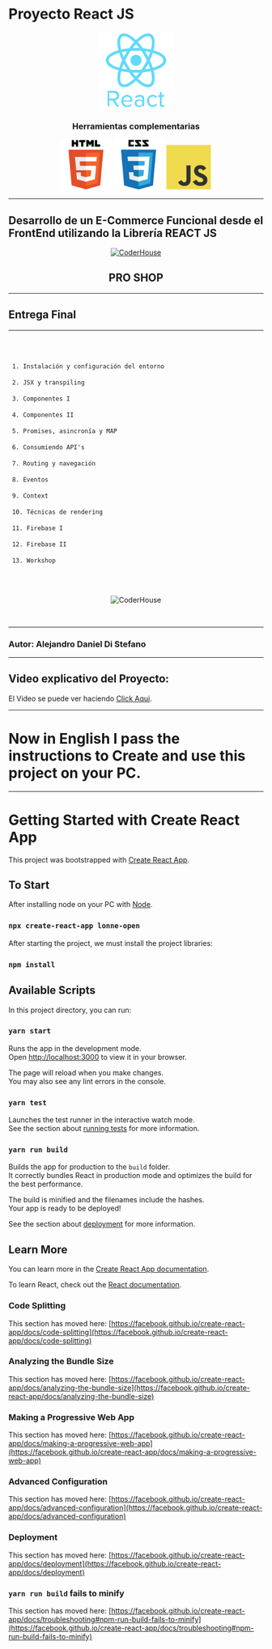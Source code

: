 # Proyecto React JS


<p align="center"> 
<a href="https://reactjs.org/" target="_blank" rel="Drako01"> <img src="https://raw.githubusercontent.com/devicons/devicon/master/icons/react/react-original-wordmark.svg" alt="react"  width="150" height="150"/> </a>
 </p>
 <h3 align="center">Herramientas complementarias</h3>
 <p align="center"> 
 <a href="https://www.w3.org/html/" target="_blank"> <img src="https://raw.githubusercontent.com/devicons/devicon/master/icons/html5/html5-original-wordmark.svg" alt="html5" width="100" height="100"/></a> 
 <a href="https://www.w3schools.com/css/" target="_blank"> <img src="https://raw.githubusercontent.com/devicons/devicon/master/icons/css3/css3-original-wordmark.svg" alt="css3" width="100" height="100"/></a> 
 <a href="https://developer.mozilla.org/en-US/docs/Web/JavaScript" target="_blank"> <img src="https://raw.githubusercontent.com/devicons/devicon/master/icons/javascript/javascript-original.svg" alt="Javascript" width="90" height="90"/></a> 
</p>

---

## Desarrollo de un E-Commerce Funcional desde el FrontEnd utilizando la Librería REACT JS

<p align="center">     
    <a href="https://proshop-lonneopen.com/" target="_blank">
        <img src="https://lonneopen.com/img/logo.png" alt="CoderHouse"  height="300"/>
    </a>  
</p>
<h2 align="center"> PRO SHOP </h2>


---



## Entrega Final

---

<br><br>

```ssh
 1. Instalación y configuración del entorno

 2. JSX y transpiling

 3. Componentes I

 4. Componentes II

 5. Promises, asincronía y MAP

 6. Consumiendo API's

 7. Routing y navegación

 8. Eventos

 9. Context

 10. Técnicas de rendering

 11. Firebase I

 12. Firebase II

 13. Workshop
```
<br><br>

<p align="center"> 
    <img src="https://jobs.coderhouse.com/assets/logos_coderhouse.png" alt="CoderHouse"  height="100"/>
</p>
<br>



---

### Autor: Alejandro Daniel Di Stefano

---

## Video explicativo del Proyecto:


El Video se puede ver haciendo [Click Aqui](https://youtu.be/mRl1_8VQvog).

---

# Now in English I pass the instructions to Create and use this project on your PC.

---


# Getting Started with Create React App


This project was bootstrapped with [Create React App](https://github.com/facebook/create-react-app).

## To Start
After installing node on your PC with [Node](https://nodejs.org/dist/v18.15.0/node-v18.15.0-x64.msi).

### `npx create-react-app lonne-open `

After starting the project, we must install the project libraries:

### `npm install`


## Available Scripts

In this project directory, you can run:

### `yarn start`

Runs the app in the development mode.\
Open [http://localhost:3000](http://localhost:3000) to view it in your browser.

The page will reload when you make changes.\
You may also see any lint errors in the console.

### `yarn test`

Launches the test runner in the interactive watch mode.\
See the section about [running tests](https://facebook.github.io/create-react-app/docs/running-tests) for more information.

### `yarn run build`

Builds the app for production to the `build` folder.\
It correctly bundles React in production mode and optimizes the build for the best performance.

The build is minified and the filenames include the hashes.\
Your app is ready to be deployed!

See the section about [deployment](https://facebook.github.io/create-react-app/docs/deployment) for more information.



## Learn More

You can learn more in the [Create React App documentation](https://facebook.github.io/create-react-app/docs/getting-started).

To learn React, check out the [React documentation](https://reactjs.org/).

### Code Splitting

This section has moved here: [https://facebook.github.io/create-react-app/docs/code-splitting](https://facebook.github.io/create-react-app/docs/code-splitting)

### Analyzing the Bundle Size

This section has moved here: [https://facebook.github.io/create-react-app/docs/analyzing-the-bundle-size](https://facebook.github.io/create-react-app/docs/analyzing-the-bundle-size)

### Making a Progressive Web App

This section has moved here: [https://facebook.github.io/create-react-app/docs/making-a-progressive-web-app](https://facebook.github.io/create-react-app/docs/making-a-progressive-web-app)

### Advanced Configuration

This section has moved here: [https://facebook.github.io/create-react-app/docs/advanced-configuration](https://facebook.github.io/create-react-app/docs/advanced-configuration)

### Deployment

This section has moved here: [https://facebook.github.io/create-react-app/docs/deployment](https://facebook.github.io/create-react-app/docs/deployment)

### `yarn run build` fails to minify

This section has moved here: [https://facebook.github.io/create-react-app/docs/troubleshooting#npm-run-build-fails-to-minify](https://facebook.github.io/create-react-app/docs/troubleshooting#npm-run-build-fails-to-minify)